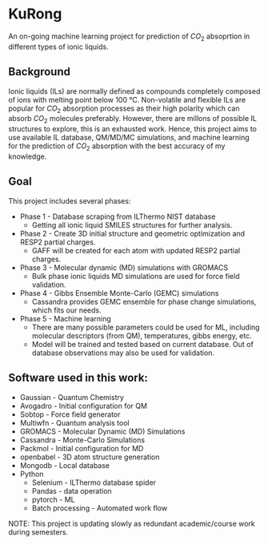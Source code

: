 # KuRong
An on-going machine learning project for prediction of $CO_2$ absoprtion in different types of ionic liquids. 

## Background 
Ionic liquids (ILs) are normally defined as compounds completely composed of ions with melting point below 100 °C. Non-volatile and flexible ILs are popular for $CO_2$ absorption processes as their high polarity which can absorb $CO_2$ molecules preferably. However, there are millons of possible IL structures to explore, this is an exhausted work. Hence, this project aims to use available IL database, QM/MD/MC simulations, and machine learning for the prediction of $CO_2$ absorption with the best accuracy of my knowledge.

## Goal

This project includes several phases:
* Phase 1 - Database scraping from ILThermo NIST database
  * Getting all ionic liquid SMILES structures for further analysis.
* Phase 2 - Create 3D initial structure and geometric optimization and RESP2 partial charges.
  * GAFF will be created for each atom with updated RESP2 partial charges.
* Phase 3 - Molecular dynamic (MD) simulations with GROMACS
  * Bulk phase ionic liquids MD simulations are used for force field validation.
* Phase 4 - Gibbs Ensemble Monte-Carlo (GEMC) simulations
  * Cassandra provides GEMC ensemble for phase change simulations, which fits our needs.
* Phase 5 - Machine learning
  * There are many possible parameters could be used for ML, including molecular descriptors (from QM), temperatures, gibbs energy, etc.
  * Model will be trained and tested based on current database. Out of database observations may also be used for validation.


## Software used in this work:

* Gaussian  -  Quantum Chemistry
* Avogadro - Initial configuration for QM
* Sobtop - Force field generator
* Multiwfn - Quantum analysis tool
* GROMACS - Molecular Dynamic (MD) Simulations
* Cassandra - Monte-Carlo Simulations
* Packmol - Initial configuration for MD
* openbabel - 3D atom structure generation
* Mongodb - Local database 
* Python 
  * Selenium - ILThermo database spider
  * Pandas - data operation
  * pytorch - ML
  * Batch processing - Automated work flow


NOTE: This project is updating slowly as redundant academic/course work during semesters.
